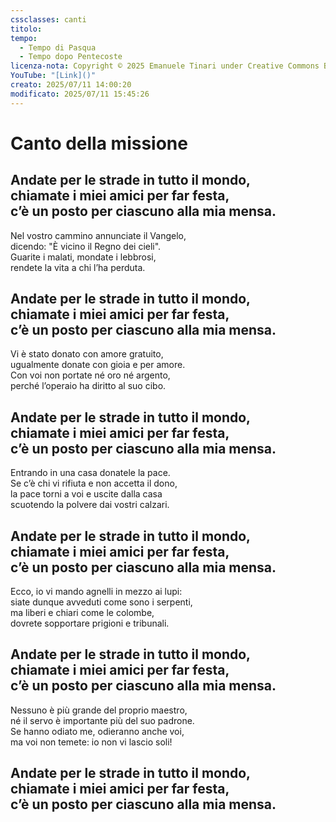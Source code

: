 ```yaml
---
cssclasses: canti
titolo: 
tempo:
  - Tempo di Pasqua
  - Tempo dopo Pentecoste
licenza-nota: Copyright © 2025 Emanuele Tinari under Creative Commons BY-NC-SA 4.0 https://creativecommons.org/licenses/by-nc-sa/4.0/
YouTube: "[Link]()"
creato: 2025/07/11 14:00:20
modificato: 2025/07/11 15:45:26
---
```


# Canto della missione
## Andate per le strade in tutto il mondo,<br>chiamate i miei amici per far festa,<br>c’è un posto per ciascuno alla mia mensa.
Nel vostro cammino annunciate il Vangelo,<br>dicendo: "È vicino il Regno dei cieli".<br>Guarite i malati, mondate i lebbrosi,<br>rendete la vita a chi l’ha perduta.
## Andate per le strade in tutto il mondo,<br>chiamate i miei amici per far festa,<br>c’è un posto per ciascuno alla mia mensa.
Vi è stato donato con amore gratuito,<br>ugualmente donate con gioia e per amore.<br>Con voi non portate né oro né argento,<br>perché l’operaio ha diritto al suo cibo.
## Andate per le strade in tutto il mondo,<br>chiamate i miei amici per far festa,<br>c’è un posto per ciascuno alla mia mensa.
Entrando in una casa donatele la pace.<br>Se c’è chi vi rifiuta e non accetta il dono,<br>la pace torni a voi e uscite dalla casa<br>scuotendo la polvere dai vostri calzari.
## Andate per le strade in tutto il mondo,<br>chiamate i miei amici per far festa,<br>c’è un posto per ciascuno alla mia mensa.
Ecco, io vi mando agnelli in mezzo ai lupi:<br>siate dunque avveduti come sono i serpenti,<br>ma liberi e chiari come le colombe,<br>dovrete sopportare prigioni e tribunali.
## Andate per le strade in tutto il mondo,<br>chiamate i miei amici per far festa,<br>c’è un posto per ciascuno alla mia mensa.
Nessuno è più grande del proprio maestro,<br>né il servo è importante più del suo padrone.<br>Se hanno odiato me, odieranno anche voi,<br>ma voi non temete: io non vi lascio soli!
## Andate per le strade in tutto il mondo,<br>chiamate i miei amici per far festa,<br>c’è un posto per ciascuno alla mia mensa.
